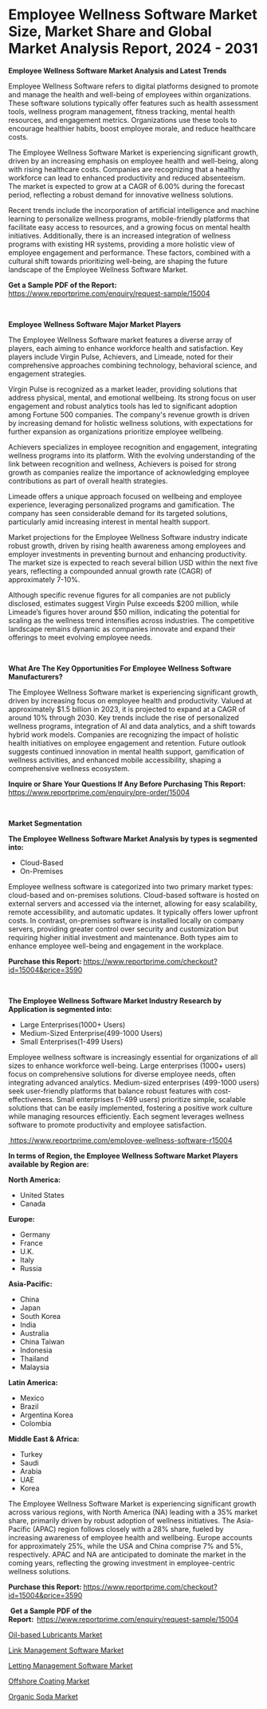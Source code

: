 <p><h1>Employee Wellness Software Market Size, Market Share and Global Market Analysis Report, 2024 - 2031</h1></p><p><strong>Employee Wellness Software Market Analysis and Latest Trends</strong></p>
<p><p>Employee Wellness Software refers to digital platforms designed to promote and manage the health and well-being of employees within organizations. These software solutions typically offer features such as health assessment tools, wellness program management, fitness tracking, mental health resources, and engagement metrics. Organizations use these tools to encourage healthier habits, boost employee morale, and reduce healthcare costs.</p><p>The Employee Wellness Software Market is experiencing significant growth, driven by an increasing emphasis on employee health and well-being, along with rising healthcare costs. Companies are recognizing that a healthy workforce can lead to enhanced productivity and reduced absenteeism. The market is expected to grow at a CAGR of 6.00% during the forecast period, reflecting a robust demand for innovative wellness solutions.</p><p>Recent trends include the incorporation of artificial intelligence and machine learning to personalize wellness programs, mobile-friendly platforms that facilitate easy access to resources, and a growing focus on mental health initiatives. Additionally, there is an increased integration of wellness programs with existing HR systems, providing a more holistic view of employee engagement and performance. These factors, combined with a cultural shift towards prioritizing well-being, are shaping the future landscape of the Employee Wellness Software Market.</p></p>
<p><strong>Get a Sample PDF of the Report:&nbsp;</strong> <a href="https://www.reportprime.com/enquiry/request-sample/15004?utm_campaign=1143&utm_medium=2&utm_source=Github&utm_content=ia&utm_term=29112024&utm_id=employee-wellness-software">https://www.reportprime.com/enquiry/request-sample/15004</a></p>
<p>&nbsp;</p>
<p><strong>Employee Wellness Software Major Market Players</strong></p>
<p><p>The Employee Wellness Software market features a diverse array of players, each aiming to enhance workforce health and satisfaction. Key players include Virgin Pulse, Achievers, and Limeade, noted for their comprehensive approaches combining technology, behavioral science, and engagement strategies.</p><p>Virgin Pulse is recognized as a market leader, providing solutions that address physical, mental, and emotional wellbeing. Its strong focus on user engagement and robust analytics tools has led to significant adoption among Fortune 500 companies. The company's revenue growth is driven by increasing demand for holistic wellness solutions, with expectations for further expansion as organizations prioritize employee wellbeing.</p><p>Achievers specializes in employee recognition and engagement, integrating wellness programs into its platform. With the evolving understanding of the link between recognition and wellness, Achievers is poised for strong growth as companies realize the importance of acknowledging employee contributions as part of overall health strategies.</p><p>Limeade offers a unique approach focused on wellbeing and employee experience, leveraging personalized programs and gamification. The company has seen considerable demand for its targeted solutions, particularly amid increasing interest in mental health support.</p><p>Market projections for the Employee Wellness Software industry indicate robust growth, driven by rising health awareness among employees and employer investments in preventing burnout and enhancing productivity. The market size is expected to reach several billion USD within the next five years, reflecting a compounded annual growth rate (CAGR) of approximately 7-10%.</p><p>Although specific revenue figures for all companies are not publicly disclosed, estimates suggest Virgin Pulse exceeds $200 million, while Limeade’s figures hover around $50 million, indicating the potential for scaling as the wellness trend intensifies across industries. The competitive landscape remains dynamic as companies innovate and expand their offerings to meet evolving employee needs.</p></p>
<p>&nbsp;</p>
<p><strong>What Are The Key Opportunities For Employee Wellness Software Manufacturers?</strong></p>
<p><p>The Employee Wellness Software market is experiencing significant growth, driven by increasing focus on employee health and productivity. Valued at approximately $1.5 billion in 2023, it is projected to expand at a CAGR of around 10% through 2030. Key trends include the rise of personalized wellness programs, integration of AI and data analytics, and a shift towards hybrid work models. Companies are recognizing the impact of holistic health initiatives on employee engagement and retention. Future outlook suggests continued innovation in mental health support, gamification of wellness activities, and enhanced mobile accessibility, shaping a comprehensive wellness ecosystem.</p></p>
<p><strong>Inquire or Share Your Questions If Any Before Purchasing This Report:</strong> <a href="https://www.reportprime.com/enquiry/pre-order/15004?utm_campaign=1143&utm_medium=2&utm_source=Github&utm_content=ia&utm_term=29112024&utm_id=employee-wellness-software">https://www.reportprime.com/enquiry/pre-order/15004</a></p>
<p>&nbsp;</p>
<p><strong>Market Segmentation</strong></p>
<p><strong>The Employee Wellness Software Market Analysis by types is segmented into:</strong></p>
<p><ul><li>Cloud-Based</li><li>On-Premises</li></ul></p>
<p><p>Employee wellness software is categorized into two primary market types: cloud-based and on-premises solutions. Cloud-based software is hosted on external servers and accessed via the internet, allowing for easy scalability, remote accessibility, and automatic updates. It typically offers lower upfront costs. In contrast, on-premises software is installed locally on company servers, providing greater control over security and customization but requiring higher initial investment and maintenance. Both types aim to enhance employee well-being and engagement in the workplace.</p></p>
<p><strong>Purchase this Report:&nbsp;</strong><a href="https://www.reportprime.com/checkout?id=15004&price=3590&utm_campaign=1143&utm_medium=2&utm_source=Github&utm_content=ia&utm_term=29112024&utm_id=employee-wellness-software">https://www.reportprime.com/checkout?id=15004&price=3590</a></p>
<p>&nbsp;</p>
<p><strong>The Employee Wellness Software Market Industry Research by Application is segmented into:</strong></p>
<p><ul><li>Large Enterprises(1000+ Users)</li><li>Medium-Sized Enterprise(499-1000 Users)</li><li>Small Enterprises(1-499 Users)</li></ul></p>
<p><p>Employee wellness software is increasingly essential for organizations of all sizes to enhance workforce well-being. Large enterprises (1000+ users) focus on comprehensive solutions for diverse employee needs, often integrating advanced analytics. Medium-sized enterprises (499-1000 users) seek user-friendly platforms that balance robust features with cost-effectiveness. Small enterprises (1-499 users) prioritize simple, scalable solutions that can be easily implemented, fostering a positive work culture while managing resources efficiently. Each segment leverages wellness software to promote productivity and employee satisfaction.</p></p>
<p><a href="https://www.reportprime.com/employee-wellness-software-r15004?utm_campaign=1143&utm_medium=2&utm_source=Github&utm_content=ia&utm_term=29112024&utm_id=employee-wellness-software">&nbsp;https://www.reportprime.com/employee-wellness-software-r15004</a></p>
<p><strong>In terms of Region, the Employee Wellness Software Market Players available by Region are:</strong></p>
<p>
    <p> <strong> North America: </strong>
        <ul>
            <li>United States</li>
            <li>Canada</li>
        </ul>
        </p> 
    <p> <strong> Europe: </strong>
        <ul>
            <li>Germany</li>
            <li>France</li>
            <li>U.K.</li>
            <li>Italy</li>
            <li>Russia</li>
        </ul>
        </p> 
    <p> <strong> Asia-Pacific: </strong>
        <ul>
            <li>China</li>
            <li>Japan</li>
            <li>South Korea</li>
            <li>India</li>
            <li>Australia</li>
            <li>China Taiwan</li>
            <li>Indonesia</li>
            <li>Thailand</li>
            <li>Malaysia</li>
        </ul>
        </p> 
    <p> <strong> Latin America: </strong>
        <ul>
            <li>Mexico</li>
            <li>Brazil</li>
            <li>Argentina Korea</li>
            <li>Colombia</li>
        </ul>
        </p> 
    <p> <strong> Middle East & Africa: </strong>
        <ul>
            <li>Turkey</li>
            <li>Saudi</li>
            <li>Arabia</li>
            <li>UAE</li>
            <li>Korea</li>
        </ul>
    </p>
    </p>
<p><p>The Employee Wellness Software Market is experiencing significant growth across various regions, with North America (NA) leading with a 35% market share, primarily driven by robust adoption of wellness initiatives. The Asia-Pacific (APAC) region follows closely with a 28% share, fueled by increasing awareness of employee health and wellbeing. Europe accounts for approximately 25%, while the USA and China comprise 7% and 5%, respectively. APAC and NA are anticipated to dominate the market in the coming years, reflecting the growing investment in employee-centric wellness solutions.</p></p>
<p><strong>Purchase this Report: </strong><a href="https://www.reportprime.com/checkout?id=15004&price=3590&utm_campaign=1143&utm_medium=2&utm_source=Github&utm_content=ia&utm_term=29112024&utm_id=employee-wellness-software">https://www.reportprime.com/checkout?id=15004&price=3590</a></p>
<p>&nbsp;<strong>Get a Sample PDF of the Report:&nbsp;&nbsp;</strong><a href="https://www.reportprime.com/enquiry/request-sample/15004?utm_campaign=1143&utm_medium=2&utm_source=Github&utm_content=ia&utm_term=29112024&utm_id=employee-wellness-software">https://www.reportprime.com/enquiry/request-sample/15004</a></p>
<p><strong></strong></p>
<p><p><a href="https://issuu.com/reportprime-2/docs/oil-based-lubricants-market-size-2030.pptx?utm_campaign=1143&utm_medium=2&utm_source=Github&utm_content=ia&utm_term=29112024&utm_id=employee-wellness-software">Oil-based Lubricants Market</a></p><p><a href="https://github.com/yoshih12/Market-Research-Report-List-4/blob/main/link-management-software-market.md?utm_campaign=1143&utm_medium=2&utm_source=Github&utm_content=ia&utm_term=29112024&utm_id=employee-wellness-software">Link Management Software Market</a></p><p><a href="https://github.com/ryanbell8967/Market-Research-Report-List-1/blob/main/letting-management-software-market.md?utm_campaign=1143&utm_medium=2&utm_source=Github&utm_content=ia&utm_term=29112024&utm_id=employee-wellness-software">Letting Management Software Market</a></p><p><a href="https://www.linkedin.com/pulse/offshore-coating-market-revolution-size-share-emerging-trends-tuxqf?utm_campaign=1143&utm_medium=2&utm_source=Github&utm_content=ia&utm_term=29112024&utm_id=employee-wellness-software">Offshore Coating Market</a></p><p><a href="https://www.linkedin.com/pulse/emerging-opportunities-challenges-global-organic-soda-market-16yrf?utm_campaign=1143&utm_medium=2&utm_source=Github&utm_content=ia&utm_term=29112024&utm_id=employee-wellness-software">Organic Soda Market</a></p></p>